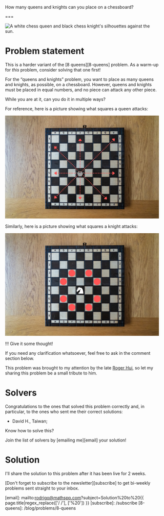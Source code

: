 How many queens and knights can you place on a chessboard?

===

![A white chess queen and black chess knight's silhouettes against the sun.](thumbnail.png "Photo by ᴊᴀᴄʜʏᴍ ᴍɪᴄʜᴀʟ on Unsplash.")

# Problem statement

This is a harder variant of the [8 queens][8-queens] problem.
As a warm-up for _this_ problem, consider solving that one first!

For the “queens and knights” problem,
you want to place as many queens and knights, as possible, on a chessboard.
However, queens and knights must be placed in equal numbers,
and no piece can attack any other piece.

While you are at it, can you do it in multiple ways?

For reference, here is a picture showing what squares a queen attacks:

![Chessboard with a queen and the squares under attack.](_queen_attack.png "Squares under attack by a queen.")

Similarly, here is a picture showing what squares a knight attacks:

![Chessboard with a knight and the squares under attack.](_knight_attack.webp "Squares under attack by a knight.")


!!! Give it some thought!

If you need any clarification whatsoever, feel free to ask in the comment section below.

This problem was brought to my attention by the late [Roger Hui][roger-hui],
so let my sharing this problem be a small tribute to him.


# Solvers

Congratulations to the ones that solved this problem correctly and, in particular, to the ones
who sent me their correct solutions:

 - David H., Taiwan;

Know how to solve this?

Join the list of solvers by [emailing me][email] your solution!


# Solution

I'll share the solution to this problem after it has been live for 2 weeks.


[Don't forget to subscribe to the newsletter][subscribe] to get bi-weekly
problems sent straight to your inbox.

[email]: mailto:rodrigo@mathspp.com?subject=Solution%20to%20{{ page.title|regex_replace(['/ /'], ['%20']) }}
[subscribe]: /subscribe
[8-queens]: /blog/problems/8-queens

[roger-hui]: https://rogerhui.rip/

